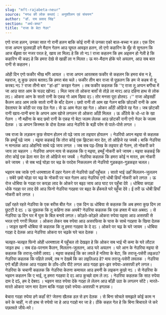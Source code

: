 ```yaml
---
slug: "mft-rajabeta-neur"
source: "मगध की लोक कथाएं : अनुशाीलन एवं संचयन"
author: "डॉ. राम प्रसाद सिंह"
section: "अर्थ-कथा"
title: "राजा के बेटा नेउर"
---
```

एगो राजा हलन, उनका सात गो रानी हलन बाकि कोई रानी से उनका एको बाल-बच्चा न हल। एक दिन राजा अप्पन फुलवाड़ी दने मैदान गेलन आउ घूमल आवइत हलन, तो एगो कहारिन के मुँह से सुनलन कि आज बँझवा पर नजर परल हे, खाय ला मिलऽ हे कि तो नऽ ! राजा कहलन कि हम अइसन हो गेली हे कि कहारिन भी कहऽ हे कि हमरा देखे से खाहीं ला न मिलत। ऊ मर-मैदान होके घरे अयलन, आउ सब बात रानी से कहलन। 

ओही दिन एगो फकीर भीख माँगे आयल । राजा अप्पन आरतबस फकीर से कहलन कि हमरा बंस न हे, महराज, तू कुछ उपाय बतावऽ कि हमरा बंस चले। फकीर तीन बार राजा से पूछलन कि हम जे कहब से तू करबऽ नऽ ? राजा तीनो बार ''हां-हां’' करइत गेलन । तब फकीर कहलक कि ''ए राजा तू अप्पन बगीचा में जा आउ सात आम के घउद खोजऽ । मिल जाय तो ओकरा बावाँ से तोड़े ला मारऽ आउ दहिना हाथ से लोक लऽ। ओकरा आन के सातो रानी के एकह गो आम खिया दऽ। तोर मनसा पूरा होतवऽ ।'' राजा ओइसहीं कैलन आउ आम लाके सातो रानी के बाँट देलन। 
छवो रानी तो आम खा गेलन बाकि छोटकी रानी के आम देवताघर के कोठी पर रख देल गेल। से ऊ आम नेउर खा गेल। ओकर आँठी ओहिजे रह गेल। जब छोटकी रानी खाय-पानी बना के अप्पन आम खोजे लगलन तो ओकरा आँठी मिलल । ऊ अँठिये के धो-धा के खा गेलन । नौ महीना के बाद छवो रानी के एकह गो बेटा जलम लेलक आउ छोटकी रानी एगो नेउर के जलम देलक । ऊ अप्पन किस्मत के दोस देलक आउ नेउरिये के बड़ी परेम से पाले-पोसे लगल । 

जब राजा के लड़कन कुछ सेयान होलन तो पढ़े जाय ला तइयार होयलन । नेउरियो अपन मइया से कहलक कि हमहूँ पढ़े जाम । मइया कहकई कि तोरा कोई एक झिटका मार देत, तो ओहिजे रह जयबें। बाकि नेउरिया न मानलक आउ ओहनिये साथे पढ़े जाय लगल । जब सब पढ़-लिख के तइयार हो गेलन, तो नोकरी करे जाय ला चहलन । नेउरिया अप्पन माय से कहलक कि ए मइया, हमहूँ नोकरी करे जायम। मइया कहकई कि तोरा कोई एक ढेला मार देत तो ओहिजे मर जयबें । नेउरिया कहलक कि हमरा कोई न मारत, हम नोकरी करे जायम । से सब भाई घोड़ा पर चढ़ के परदेस निकललन तो नेउरियो गुड़कइत-गुड़कइत चलल। 

भइवन सब जाके एगो धरमशाला में ठहर गेलन तो नेउरियो उहाँ पहुँचल । सातो भाई उहाँ मिललन-जुललन । सबेरे छवो घोड़ा पर चढ़ के नोकरी पर चल गेलन आउ नेउरिया एगो धोबी हियाँ नोकरी करे लगल । ऊ रोज धोबिया के गदहा पर कपड़ा लाद के ओकरे पर बइठ जाय आउ घाट पर पहुँचा देवे । धोबिया कपड़ा धोके गदहा पर लाद देवे आउ फिनो नेउरिया गदहवा पर बइठ के हँकवले घरे पहुँचा देवे। ई तरी ऊ धोबी हियाँ नोकरी करे लगल । 

उहाँ रहते रहते नेउरिया के एक बरीस बीत गेल । एक दिन ऊ धोबिया से कहलक कि अब हमरा कुछ दिन ला छुटटी दे दऽ । ऊ पूछलक कि तू कहिना तक अयबें?  नेउरिया कहलक कि एक हफ्ता में चल अबवऽ । से नेउरिया ऊ दिन घर में घुस के बिल बनावे लगल। कोड़ते-कोड़ते ओकरा रुपेया पइसा आउ असरफी से भरल एगो गगरी मिलल । ओकरा लेकर सब रुपेया आउ असरफिया के घास के साथे गदहवा के खिया देलक । जाइत खानी धोबिया से कहलक कि तू हमरा गदहवा के दे दऽ । ओकरे पर चढ़ के घरे जायम । धोबिया गदहा दे देलक आउ नेउरिया ओकरा पर चढ़के घरे चल देलक । 
 
चलइत-चलइत फिनो ओही धरमशाला में पहुँचल तो देखइत हे कि ओकर सब भाई भी कमा के घरे लौटल जाइत हथ । सब दंड-परनाम कैलन, मिललन-जुललन, आउ घरे अयलन । घरे आन के नेउरिया मइया से कहलक कि तराजू-पसेरी लावऽ । मइया कहकई कि का लवले हें नतिया के बेटा, कि तराजू-पसेरी लइअउ?  नेउरिया कहलक कि पहिले लयबें, तब न देखबें कि का लइलिअउ हे? माय तराजू-पसेरी लवलक । नेउरिया एगो बाँड़ी लेलक आउ गदहवा के ठाँय-ठाँय पीटे लगल आउ गदहा झर-झर रुपेया-असरफी हगे लगल। नेउरिया के चचानी कहलक कि नेउरिया केतना कमायल आउ हमनी के लइकन कुछो नऽ । से नेउरिया के भइवन कहलन कि ए भाई, तू हमरा गदहवा दे दऽ आउ कुच्छो दाम ले लऽ । नेउरिया कहलक कि साठ रुपेया दाम दे द5, हम दे देबवऽ । भइवन साठ रुपेया देके गदहा ले लेलन आउ बाँड़ी उठा के लगलन सोंटे। मारते-मारते ओकरा जान मार देलन बाकि गदहा एको रुपेया-असरफी न हगलक। 

बेचारा गदहा रुपेया हगे कहाँ से? जेतना खैलक हल से हग देलक । से बिना सोचले समझले कोई काम न करे के चाहीं, न तो हाथ से रुपेयो जा हे आउ गदहो मर जा हे। ठीके कहल गेल हे कि बिना बिचारले जे करे पछतवते जीये-मरे।